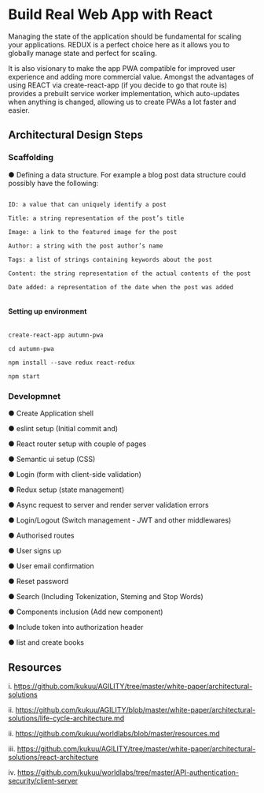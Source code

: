 # Build Real Web App with React 

Managing the state  of the application should be fundamental for scaling your applications. REDUX is a perfect choice here as it allows you to globally manage state and perfect for scaling.

It is also visionary to make the app PWA compatible for improved user experience and adding more commercial value. Amongst the advantages of using REACT via  create-react-app (if you decide to go that route is) provides a prebuilt service worker implementation, which auto-updates when anything is changed, allowing us to create PWAs a lot faster and easier.


## Architectural Design Steps

### Scaffolding

● Defining a data structure. For example a blog post data structure could possibly have the following:

``` 

ID: a value that can uniquely identify a post

Title: a string representation of the post’s title

Image: a link to the featured image for the post

Author: a string with the post author’s name

Tags: a list of strings containing keywords about the post

Content: the string representation of the actual contents of the post

Date added: a representation of the date when the post was added


```


#### Setting up environment

``` 

create-react-app autumn-pwa

cd autumn-pwa

npm install --save redux react-redux

npm start

```

### Developmnet

● Create Application shell

● eslint setup (Initial commit and)

●  React router setup with couple of pages

●  Semantic ui setup (CSS)

●  Login (form with client-side validation)

●  Redux setup (state management)

●  Async request to server and render server validation errors

●  Login/Logout (Switch management - JWT and other middlewares)

●  Authorised routes

●  User signs up

●  User email confirmation

●  Reset password

●  Search (Including Tokenization, Steming and Stop Words)

●  Components inclusion (Add new component)

●  Include token into authorization header

● list and create books


## Resources

i. https://github.com/kukuu/AGILITY/tree/master/white-paper/architectural-solutions

ii. https://github.com/kukuu/AGILITY/blob/master/white-paper/architectural-solutions/life-cycle-architecture.md 

ii. https://github.com/kukuu/worldlabs/blob/master/resources.md 

iii. https://github.com/kukuu/AGILITY/tree/master/white-paper/architectural-solutions/react-architecture 

iv. https://github.com/kukuu/worldlabs/tree/master/API-authentication-security/client-server 
